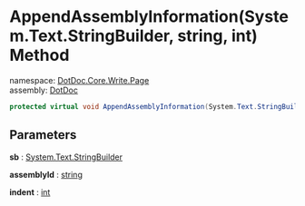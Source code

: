 ﻿# AppendAssemblyInformation\(System\.Text\.StringBuilder, string, int\) Method

namespace: [DotDoc\.Core\.Write\.Page](../../DotDoc.Core.Write.Page.md)<br />
assembly: [DotDoc](../../../DotDoc.md)



```csharp
protected virtual void AppendAssemblyInformation(System.Text.StringBuilder sb ,string assemblyId ,int indent = 1);
```

## Parameters

__sb__ : [System\.Text\.StringBuilder](https://docs.microsoft.com/ja-jp/dotnet/api/System.Text.StringBuilder)



__assemblyId__ : [string](https://docs.microsoft.com/ja-jp/dotnet/api/System.String)



__indent__ : [int](https://docs.microsoft.com/ja-jp/dotnet/api/System.Int32)



